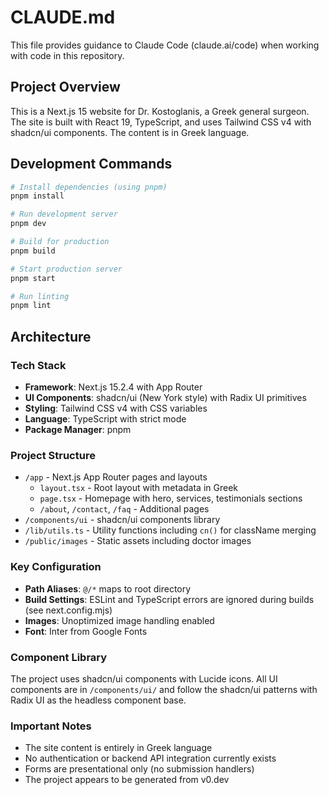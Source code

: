 # CLAUDE.md

This file provides guidance to Claude Code (claude.ai/code) when working with code in this repository.

## Project Overview

This is a Next.js 15 website for Dr. Kostoglanis, a Greek general surgeon. The site is built with React 19, TypeScript, and uses Tailwind CSS v4 with shadcn/ui components. The content is in Greek language.

## Development Commands

```bash
# Install dependencies (using pnpm)
pnpm install

# Run development server
pnpm dev

# Build for production
pnpm build

# Start production server
pnpm start

# Run linting
pnpm lint
```

## Architecture

### Tech Stack
- **Framework**: Next.js 15.2.4 with App Router
- **UI Components**: shadcn/ui (New York style) with Radix UI primitives
- **Styling**: Tailwind CSS v4 with CSS variables
- **Language**: TypeScript with strict mode
- **Package Manager**: pnpm

### Project Structure
- `/app` - Next.js App Router pages and layouts
  - `layout.tsx` - Root layout with metadata in Greek
  - `page.tsx` - Homepage with hero, services, testimonials sections
  - `/about`, `/contact`, `/faq` - Additional pages
- `/components/ui` - shadcn/ui components library
- `/lib/utils.ts` - Utility functions including `cn()` for className merging
- `/public/images` - Static assets including doctor images

### Key Configuration
- **Path Aliases**: `@/*` maps to root directory
- **Build Settings**: ESLint and TypeScript errors are ignored during builds (see next.config.mjs)
- **Images**: Unoptimized image handling enabled
- **Font**: Inter from Google Fonts

### Component Library
The project uses shadcn/ui components with Lucide icons. All UI components are in `/components/ui/` and follow the shadcn/ui patterns with Radix UI as the headless component base.

### Important Notes
- The site content is entirely in Greek language
- No authentication or backend API integration currently exists
- Forms are presentational only (no submission handlers)
- The project appears to be generated from v0.dev